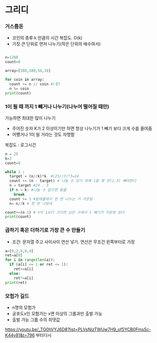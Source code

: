 # 그리디

### 거스름돈

- 코인의 종류 k 만큼의 시간 복잡도. O(k)
- 가장 큰 단위로 먼저 나누기(작은 단위의 배수여서)

```py

n=1260
count=0

array=[500,100,50,10]

for coin in array:
  count += n // coin #(몫)
  n %= coin
print(count)

```

### 1이 될 때 까지 1 빼거나 나누기(나누어 떨어질 때만)

가능하면 최대한 많이 나누기

- 주어진 숫자 K가 2 이상이기만 하면 항상 나누기가 1 빼기 보다 크게 수를 줄여줌
- 어쨌거나 1이 될 거라는 것도 자명함

복잡도 : 로그시간

```py
n = 25
k=3
count=0

while 1 :
  target = (n//k)*k  #(25//3)*3=24
  count += (n - target) # 나눌 수 있기 위해 1을 몇 번(1,3) 빼야한다
  n = target #24 , 3
  if n < k: #나눌 수 없으면 탈출
    break
  count += 1 #밑에줄에서 한 번 나누는 거 카운팅 
  n= n//k # 한 번 나눴네

count+=(n-1) # n이 1보다 크다면 남은 수에서 1 빼기가 카운팅 된다
print(count)
```


### 곱하기 혹은 더하기로 가장 큰 수 만들기
- 조건: 문자열 주고 사이사이 연산 넣기. 연산은 무조건 왼쪽부터로 가정

```py
a=[0,2,9,8,4]
ret=a[0]
for i in range(len(a)):
  if (a[i] <= 1 or ret <= 1):
    ret+=a[i]
  else:
    ret*=a[i]
print(ret)
```

### 모험가 길드

- n명의 모험가
- 공포도x인 모험가는 x면 이상의 그룹과만 출발 가능
- 출발 가능 그룹 수의 최댓값

https://youtu.be/_TG0hVYJ6D8?list=PLVsNizTWUw7H9_of5YCB0FmsSc-K44y81&t=796 부터다시
